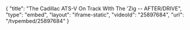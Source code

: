 {
    "title": "The Cadillac ATS-V On Track WIth The 'Zig -- AFTER\/DRIVE",
    "type": "embed",
    "layout": "iframe-static",
    "videoId": "25897684",
    "url": "\/tvpembed\/25897684"
}
